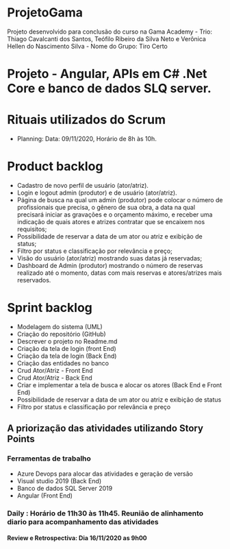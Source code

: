 # ProjetoGama

Projeto desenvolvido para conclusão do curso na Gama Academy - Trio: Thiago Cavalcanti dos Santos, Teófilo Ribeiro da Silva Neto e Verônica Hellen do Nascimento Silva - Nome do Grupo: Tiro Certo

# Projeto - Angular, APIs em C# .Net Core e banco de dados SLQ server.
# Rituais utilizados do Scrum
- Planning: Data: 09/11/2020, Horário de 8h às 10h.

# Product backlog

- Cadastro de novo perfil de usuário (ator/atriz).
- Login e logout admin (produtor) e de usuário (ator/atriz).
- Página de busca na qual um admin (produtor) pode colocar o número de profissionais que precisa, o gênero de sua obra, a data na qual precisará iniciar as gravações e o orçamento máximo, e receber uma indicação de quais atores e atrizes contratar que se encaixem nos requisitos;
- Possibilidade de reservar a data de um ator ou atriz e exibição de status;
- Filtro por status e classificação por relevância e preço;
- Visão do usuário (ator/atriz) mostrando suas datas já reservadas;
- Dashboard de Admin (produtor) mostrando o número de reservas realizado até o momento, datas com mais reservas e atores/atrizes mais reservados.

# Sprint backlog

- Modelagem do sistema (UML)
- Criação do repositório (GitHub)
- Descrever o projeto no Readme.md
- Criação da tela de login (front End)
- Criação da tela de login (Back End)
- Criação das entidades no banco
- Crud Ator/Atriz - Front End
- Crud Ator/Atriz - Back End
- Criar e implementar a tela de busca e alocar os atores (Back End e Front End)
- Possibilidade de reservar a data de um ator ou atriz e exibição de status
- Filtro por status e classificação por relevância e preço

## A priorização das atividades utilizando Story Points

### Ferramentas de trabalho

- Azure Devops para alocar das atividades e geração de versão 
- Visual studio 2019 (Back End)
- Banco de dados SQL Server 2019
- Angular (Front End)

### Daily : Horário de 11h30 às 11h45. Reunião de alinhamento diario para acompanhamento das atividades

#### Review e Retrospectiva: Dia 16/11/2020 as 9h00

